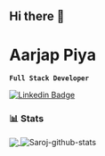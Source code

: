## Hi there 👋

# Aarjap Piya

**`Full Stack Developer`**

[![Linkedin Badge](https://img.shields.io/badge/-LinkedIn-blue?style=flat-square&logo=Linkedin&logoColor=white&link=https://www.linkedin.com/in/saroz-paudel-053/)](https://www.linkedin.com/in/aarjap/)

### 📊 Stats

<a href="https://github.com/anuraghazra/github-readme-stats">
  <img align="center" src="https://github-readme-stats.vercel.app/api/top-langs/?username=aarjap1&theme=dark" />
</a>
<a>
  <img align="center" src="https://github-readme-stats.vercel.app/api?username=aarjap1&show_icons=true&theme=tokyonight&line_height=40" alt="Saroj-github-stats"/>
</a>
